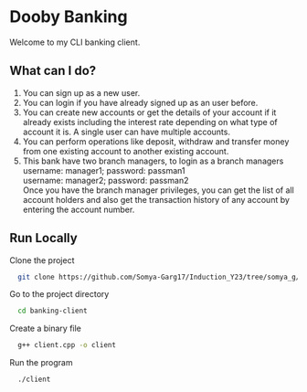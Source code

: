 # Dooby Banking

Welcome to my CLI banking client.

## What can I do?

1. You can sign up as a new user.
2. You can login if you have already signed up as an user before.
3. You can create new accounts or get the details of your account if it already exists including the interest rate depending on what type of account it is. A single user can have multiple accounts.
4. You can perform operations like deposit, withdraw and transfer money from one existing account to another existing account.
5. This bank have two branch managers, to login as a branch managers<br>
   username: manager1; password: passman1<br>
   username: manager2; password: passman2<br>
   Once you have the branch manager privileges, you can get the list of all account holders and also get the transaction history of any account by entering the account number.

## Run Locally

Clone the project

```bash
  git clone https://github.com/Somya-Garg17/Induction_Y23/tree/somya_g/
```

Go to the project directory

```bash
  cd banking-client
```

Create a binary file

```bash
  g++ client.cpp -o client
```

Run the program

```bash
  ./client
```
